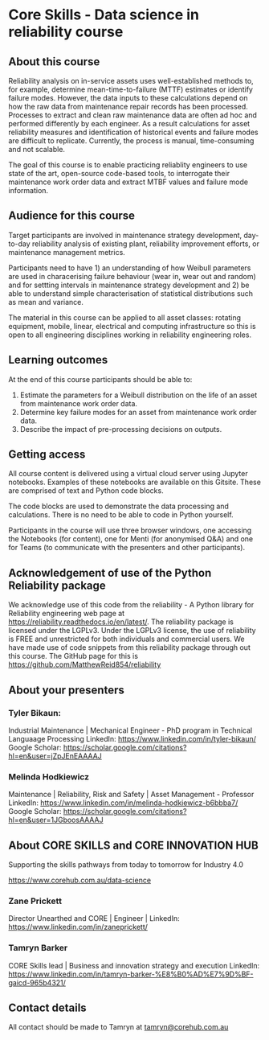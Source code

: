 # Core Skills - Data science in reliability course

## About this course

Reliability analysis on in-service assets uses well-established methods to, for example, determine mean-time-to-failure (MTTF) estimates or identify failure modes. However, the data inputs to these calculations depend on how the raw data from maintenance repair records has been processed. Processes to extract and clean raw maintenance data are often ad hoc and performed differently by each engineer. As a result calculations for asset reliability measures and identification of historical events and failure modes are difficult to replicate. Currently, the process is manual, time-consuming and not scalable. 

The goal of this course is to enable practicing reliablity engineers to use state of the art, open-source code-based tools, to interrogate their maintenance work order data and extract MTBF values and failure mode information.

## Audience for this course

Target participants are involved in maintenance strategy development, day-to-day reliability analysis of existing plant, reliability improvement efforts, or maintenance management metrics.

Participants need to have 1) an understanding of how Weibull parameters are used in characerising failure behaviour (wear in, wear out and random) and for settting intervals in maintenance strategy development and 2) be able to understand simple characterisation of statistical distributions such as mean and variance. 

The material in this course can be applied to all asset classes: rotating equipment, mobile, linear, electrical and computing infrastructure so this is open to all engineering disciplines working in reliability engineering roles.

## Learning outcomes 

At the end of this course participants should be able to:

1. Estimate the parameters for a Weibull distribution on the life of an asset from maintenance work order data.
2. Determine key failure modes for an asset from maintenance work order data.
3. Describe the impact of pre-processing decisions on outputs.

## Getting access

All course content is delivered using a virtual cloud server using Jupyter notebooks. Examples of these notebooks are available on this Gitsite. These are comprised of text and Python code blocks. 

The code blocks are used to demonstrate the data processing and calculations. There is no need to be able to code in Python yourself. 

Participants in the course will use three browser windows, one accessing the Notebooks (for content), one for Menti (for anonymised Q&A) and one for Teams (to communicate with the presenters and other participants).

## Acknowledgement of use of the Python Reliability package

We acknowledge use of this code from the reliability - A Python library for Reliability engineering web page at https://reliability.readthedocs.io/en/latest/. The reliability package is licensed under the LGPLv3. Under the LGPLv3 license, the use of reliability is FREE and unrestricted for both individuals and commercial users. We have made use of code snippets from this reliability package through out this course. The GitHub page for this is https://github.com/MatthewReid854/reliability

## About your presenters

### Tyler Bikaun: 

Industrial Maintenance | Mechanical Engineer - PhD program in Technical Languaage Processing
LinkedIn: https://www.linkedin.com/in/tyler-bikaun/
Google Scholar: https://scholar.google.com/citations?hl=en&user=jZpJEnEAAAAJ

### Melinda Hodkiewicz

Maintenance | Reliability, Risk and Safety | Asset Management - Professor
LinkedIn: https://www.linkedin.com/in/melinda-hodkiewicz-b6bbba7/
Google Scholar: https://scholar.google.com/citations?hl=en&user=1JGboosAAAAJ

## About CORE SKILLS and CORE INNOVATION HUB

Supporting the skills pathways from today to tomorrow for Industry 4.0

https://www.corehub.com.au/data-science

### Zane Prickett

Director Unearthed and CORE | Engineer |
LinkedIn: https://www.linkedin.com/in/zaneprickett/

### Tamryn Barker

CORE Skills lead | Business and innovation strategy and execution
LinkedIn: https://www.linkedin.com/in/tamryn-barker-%E8%B0%AD%E7%9D%BF-gaicd-965b4321/

## Contact details <a class="anchor" id="Contact-details"></a>

All contact should be made to Tamryn at tamryn@corehub.com.au

